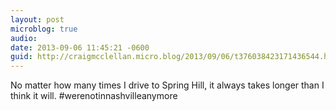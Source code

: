 ```yaml
---
layout: post
microblog: true
audio: 
date: 2013-09-06 11:45:21 -0600
guid: http://craigmcclellan.micro.blog/2013/09/06/t376038423171436544.html
---
```

No matter how many times I drive to Spring Hill, it always takes longer than I think it will. #werenotinnashvilleanymore
